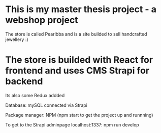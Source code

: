 # This is my master thesis project - a webshop project

The store is called Pearlbba and is a site builded to sell handcrafted jewellery :)

# The store is builded with React for frontend and uses CMS Strapi for backend

Its also some Redux addded 

Database: mySQL connected via Strapi 

Package manager: NPM (npm start to get the project up and runnning)

To get to the Strapi adminpage localhost:1337: npm run develop 




